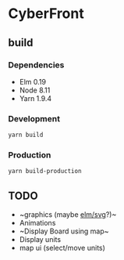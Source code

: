 # CyberFront

## build

### Dependencies

* Elm 0.19
* Node 8.11
* Yarn 1.9.4

### Development

```bash
yarn build
```

### Production

```bash
yarn build-production
```


## TODO
* ~graphics (maybe [elm/svg](https://package.elm-lang.org/packages/elm/svg/latest)?)~
* Animations
* ~Display Board using map~
* Display units
* map ui (select/move units)
